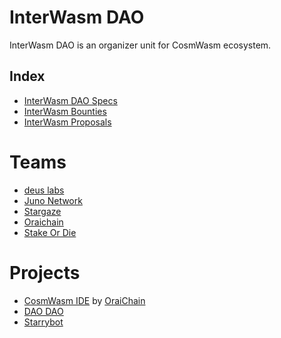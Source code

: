 # InterWasm DAO

InterWasm DAO is an organizer unit for CosmWasm ecosystem.

## Index

- [InterWasm DAO Specs](SPEC.md)
- [InterWasm Bounties](BOUNTIES.md)
- [InterWasm Proposals](IWPs)

# Teams

- [deus labs](https://deuslabs.fi)
- [Juno Network](https://www.junonetwork.io/)
- [Stargaze](https://stargaze.zone)
- [Oraichain](https://orai.io)
- [Stake Or Die](https://stakeordie.com)

# Projects

- [CosmWasm IDE](https://github.com/InterWasm/DAO/tree/main/projects/CosmWasm%20IDE) by [OraiChain](https://orai.io/)
- [DAO DAO](https://daodao.zone)
- [Starrybot](https://starrybot.xyz/)
